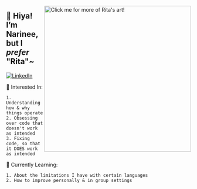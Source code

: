 [<img align="right" src="https://user-images.githubusercontent.com/99511890/153737229-5d0beb80-4261-4a1d-aae6-2904a1c5ba98.png" width="400" alt="Click me for more of Rita's art!"></img>](https://www.kritacism.carrd.co/)
## 🌼 Hiya! I’m Narinee, but I *prefer* "Rita"~
[![LinkedIn](https://img.shields.io/badge/linkedin-%230077B5.svg?style=for-the-badge&logo=linkedin&logoColor=white&link=https://www.linkedin.com/in/noppakovat/)](https://www.linkedin.com/in/noppakovat/)

🌻 Interested In:

	1. Understanding how & why things operate
 	2. Obsessing over code that doesn't work as intended
 	3. Fixing code, so that it DOES work as intended
	
🌱 Currently Learning:

	1. About the limitations I have with certain languages
 	2. How to improve personally & in group settings
